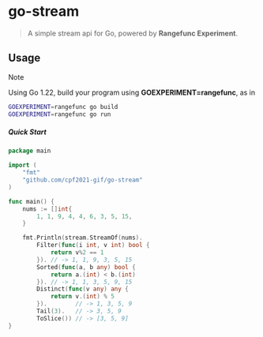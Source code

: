 # go-stream
> A simple stream api for Go, powered by **Rangefunc Experiment**.

## Usage
> [!NOTE]
> Using Go 1.22, build your program using **GOEXPERIMENT=rangefunc**, as in
>```bash
>GOEXPERIMENT=rangefunc go build
>GOEXPERIMENT=rangefunc go run
> 
>```

##### Quick Start
```go
package main

import (
	"fmt"
	"github.com/cpf2021-gif/go-stream"
)

func main() {
	nums := []int{
		1, 1, 9, 4, 4, 6, 3, 5, 15,
	}

	fmt.Println(stream.StreamOf(nums).
		Filter(func(i int, v int) bool {
			return v%2 == 1
		}). // -> 1, 1, 9, 3, 5, 15
		Sorted(func(a, b any) bool {
			return a.(int) < b.(int)
		}). // -> 1, 1, 3, 5, 9, 15
		Distinct(func(v any) any {
			return v.(int) % 5
		}).        // -> 1, 3, 5, 9
		Tail(3).   // -> 3, 5, 9
		ToSlice()) // -> [3, 5, 9]
}

```